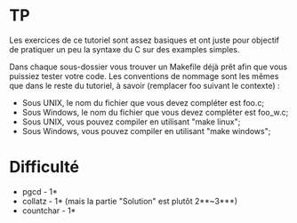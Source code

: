 # TP
Les exercices de ce tutoriel sont assez basiques et ont juste pour objectif de pratiquer un peu la syntaxe du C sur des examples simples.

Dans chaque sous-dossier vous trouver un Makefile déjà prêt afin que vous puissiez tester votre code. Les conventions de nommage sont les mêmes que dans le reste du tutoriel, à savoir (remplacer foo suivant le contexte) :
 - Sous UNIX, le nom du fichier que vous devez compléter est foo.c;
 - Sous Windows, le nom du fichier que vous devez compléter est foo_w.c;
 - Sous UNIX, vous pouvez compiler en utilisant "make linux";
 - Sous Windows, vous pouvez compiler en utilisant "make windows";

# Difficulté
 - pgcd - 1\*
 - collatz - 1\* (mais la partie "Solution" est plutôt 2\*\*~3\*\*\*)
 - countchar - 1\*
